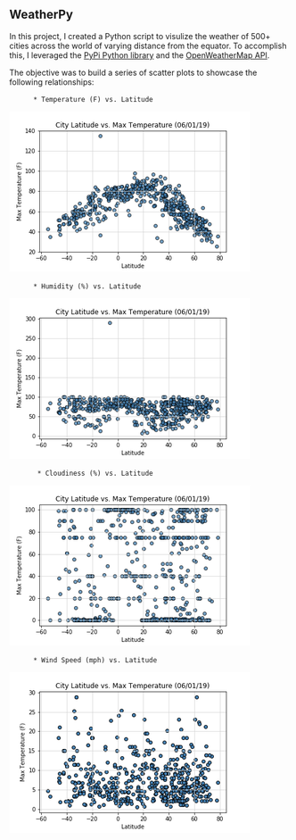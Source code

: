 ## WeatherPy

In this project, I created a Python script to visulize the weather of 500+ cities across the world of varying distance from the equator. To accomplish this, I leveraged the [PyPi Python library](https://pypi.python.org/pypi/citipy) and the [OpenWeatherMap API](https://openweathermap.org/api).

The objective was to build a series of scatter plots to showcase the following relationships:


          * Temperature (F) vs. Latitude

![Image description](https://github.com/rchounoune/Python---API/blob/master/OpenWeather/LatvsTemp.png)


          * Humidity (%) vs. Latitude

![Image description](https://github.com/rchounoune/Python---API/blob/master/OpenWeather/LatvsHum.png)


           * Cloudiness (%) vs. Latitude

![Image description](https://github.com/rchounoune/Python---API/blob/master/OpenWeather/LatvsCloud.png)



          * Wind Speed (mph) vs. Latitude

![Image description](https://github.com/rchounoune/Python---API/blob/master/OpenWeather/LatvsWind.png)
